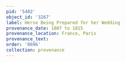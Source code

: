 ```yaml
---
pid: '5402'
object_id: '3267'
label: Herse Being Prepared for her Wedding
provenance_date: 1807 to 1815
provenance_location: France, Paris
provenance_text:
order: '0696'
collection: provenance
---
```

